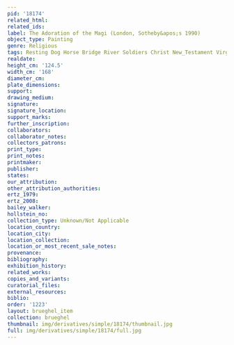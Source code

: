 ```yaml
---
pid: '18174'
related_html: 
related_ids: 
label: The Adoration of the Magi (London, Sotheby&apos;s 1990)
object_type: Painting
genre: Religious
tags: Resting Dog Horse Bridge River Soldiers Christ New_Testament Virgin_Mary
realdate: 
height_cm: '124.5'
width_cm: '168'
diameter_cm: 
plate_dimensions: 
support: 
drawing_medium: 
signature: 
signature_location: 
support_marks: 
further_inscription: 
collaborators: 
collaborator_notes: 
collectors_patrons: 
print_type: 
print_notes: 
printmaker: 
publisher: 
states: 
our_attribution: 
other_attribution_authorities: 
ertz_1979: 
ertz_2008: 
bailey_walker: 
hollstein_no: 
collection_type: Unknown/Not Applicable
location_country: 
location_city: 
location_collection: 
location_or_most_recent_sale_notes: 
provenance: 
bibliography: 
exhibition_history: 
related_works: 
copies_and_variants: 
curatorial_files: 
external_resources: 
biblio: 
order: '1223'
layout: brueghel_item
collection: brueghel
thumbnail: img/derivatives/simple/18174/thumbnail.jpg
full: img/derivatives/simple/18174/full.jpg
---
```

